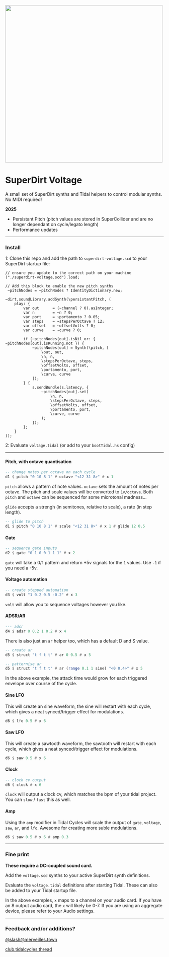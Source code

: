 <img src="https://cdn.sanity.io/images/os5aqg3v/production/1df428507bbab5a032dcb43701e80b4e9aeb29f5-2048x1475.jpg?auto=format" width="500" />

# SuperDirt Voltage

A small set of SuperDirt synths and Tidal helpers to control modular synths. No
MIDI required!

**2025**

- Persistant Pitch (pitch values are stored in SuperCollider and are no longer dependant on cycle/legato length)
- Performance updates

---

### Install

1: Clone this repo and add the path to `superdirt-voltage.scd` to your SuperDirt startup file:

```supercollider
// ensure you update to the correct path on your machine
("./superdirt-voltage.scd").load;

// Add this block to enable the new pitch synths
 ~pitchNodes = ~pitchNodes ? IdentityDictionary.new;

~dirt.soundLibrary.addSynth(\persistantPitch, (
    play: {
        var out      = (~channel ? 0).asInteger;
        var n        = ~n ? 0;
        var port     = ~portamento ? 0.05;
        var steps    = ~stepsPerOctave ? 12;
        var offset   = ~offsetVolts ? 0;
        var curve    = ~curve ? 0;

        if (~pitchNodes[out].isNil or: { ~pitchNodes[out].isRunning.not }) {
            ~pitchNodes[out] = Synth(\pitch, [
                \out, out,
                \n, n,
                \stepsPerOctave, steps,
                \offsetVolts, offset,
                \portamento, port,
                \curve, curve
            ]);
        } {
            s.sendBundle(s.latency, {
                ~pitchNodes[out].set(
                    \n, n,
                    \stepsPerOctave, steps,
                    \offsetVolts, offset,
                    \portamento, port,
                    \curve, curve
                );
            });
        };
    }
));
```

2: Evaluate `voltage.tidal` (or add to your `bootTidal.hs` config)

---

#### Pitch, with octave quantisation

```haskell
-- change notes per octave on each cycle
d1 $ pitch "0 10 8 1" # octave "<12 31 8>" # x 1
```

`pitch` allows a pattern of note values. `octave` sets the amount of notes per
octave. The pitch and scale values will be converted to `1v/octave`. Both
`pitch` and `octave` can be sequenced for some microtonal madness...

`glide` accepts a strengh (in semitones, relative to scale), a rate (in step
length).

```haskell
-- glide to pitch
d1 $ pitch "0 10 8 1" # scale "<12 31 8>" # x 1 # glide 12 0.5
```

#### Gate

```haskell
-- sequence gate inputs
d2 $ gate "0 1 0 0 1 1 1" # x 2
```

`gate` will take a 0/1 pattern and return +5v signals for the `1` values. Use
`-1` if you need a -5v.

#### Voltage automation

```haskell
-- create stepped automation
d3 $ volt "1 0.2 0.5 -0.2" # x 3
```

`volt` will allow you to sequence voltages however you like.

#### ADSR/AR

```haskell
--- adsr
d4 $ adsr 0 0.2 1 0.2 # x 4
```

There is also just an `ar` helper too, which has a default D and S value.

```haskell
-- create ar
d5 $ struct "t f t t" # ar 0 0.5 # x 5
```

```haskell
-- patternise ar
d5 $ struct "t f t t" # ar (range 0.1 1 sine) "<0 0.4>" # x 5
```

In the above example, the attack time would grow for each triggered envelope
over course of the cycle.

#### Sine LFO

This will create an sine waveform, the sine will restart with each cycle, which
gives a neat synced/trigger effect for modulations.

```haskell
d6 $ lfo 0.5 # x 6
```

#### Saw LFO

This will create a sawtooth waveform, the sawtooth will restart with each cycle,
which gives a neat synced/trigger effect for modulations.

```haskell
d6 $ saw 0.5 # x 6
```

#### Clock

```haskell
-- clock cv output
d6 $ clock # x 6
```

`clock` will output a clock cv, which matches the bpm of your tidal project. You
can `slow` / `fast` this as well.

#### Amp

Using the `amp` modifier in Tidal Cycles will scale the output of `gate`,
`voltage`, `saw`, `ar`, and `lfo`. Awesome for creating more suble modulations.

```haskell
d6 $ saw 0.5 # x 6 # amp 0.3
```

---

### Fine print

**These require a DC-coupled sound card.**

Add the `voltage.scd` synths to your active SuperDirt synth definitions.

Evaluate the `voltage.tidal` definitions after starting Tidal. These can also be
added to your Tidal startup file.

In the above examples, `x` maps to a channel on your audio card. If you have an
8 output audio card, the `x` will likely be 0-7. If you are using an aggregate
device, please refer to your Audio settings.

---

### Feedback and/or additions?

[@slash@merveilles.town](https://merveilles.town/@slash)

[club.tidalcycles thread](https://club.tidalcycles.org/t/using-tidal-to-control-modular-synths-with-cv/863)
